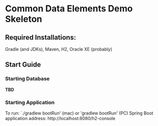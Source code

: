 # Common Data Elements Demo Skeleton


## Required Installations:
Gradle (and JDKs), Maven, H2, Oracle XE (probably)

## Start Guide
### Starting Database
**TBD**

### Starting Application
To run: `./gradlew bootRun' (mac) or 'gradlew bootRun' (PC)
Spring Boot application address: http://localhost:8080/h2-console



